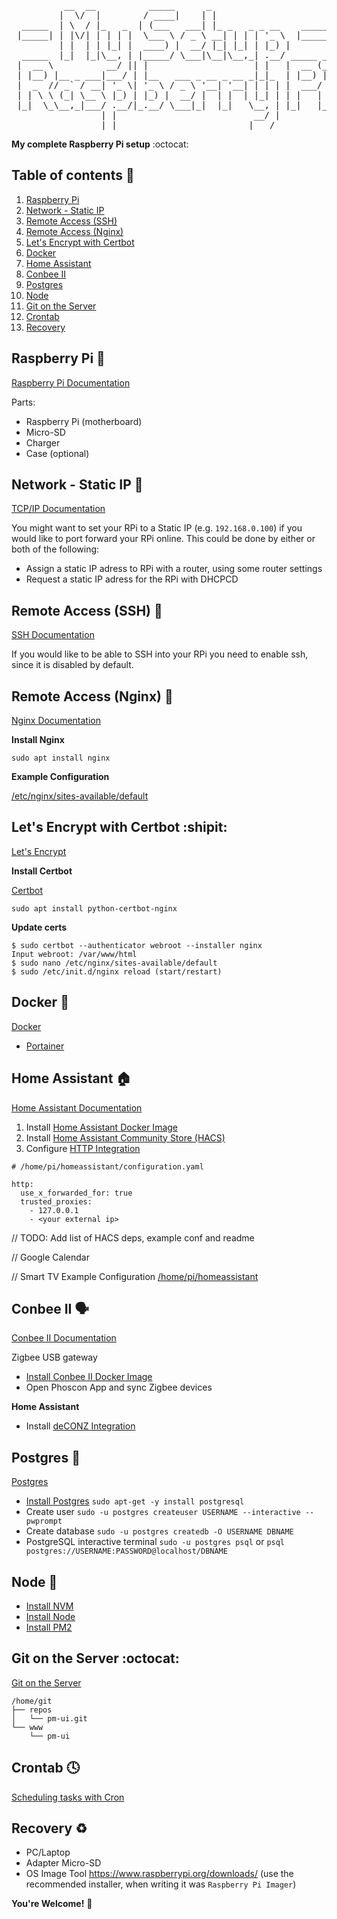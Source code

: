 <pre align="center">
          __  __          _____      _                        
         |  \/  |        / ____|    | |                       
  _____  | \  / |_   _  | (___   ___| |_ _   _ _ __    _____  
 |_____| | |\/| | | | |  \___ \ / _ \ __| | | | '_ \  |_____| 
         | |  | | |_| |  ____) |  __/ |_| |_| | |_) |         
  _____  |_|  |_|\__, | |_____/ \___|\__|\__,_| .__/ _____ _  
 |  __ \          __/ || |                    | |   |  __ (_) 
 | |__) |__ _ ___|___/ | |__   ___ _ __ _ __ _|_|_  | |__) |  
 |  _  // _` / __| '_ \| '_ \ / _ \ '__| '__| | | | |  ___/ | 
 | | \ \ (_| \__ \ |_) | |_) |  __/ |  | |  | |_| | | |   | | 
 |_|  \_\__,_|___/ .__/|_.__/ \___|_|  |_|   \__, | |_|   |_| 
                 | |                          __/ |           
                 |_|                         |___/            
</pre>

**My complete Raspberry Pi setup** :octocat:

Table of contents :book:
-----------------
1. [Raspberry Pi](#raspberry-pi-strawberry)
1. [Network - Static IP](#network---static-ip-wrench)
1. [Remote Access (SSH)](#remote-access-ssh-wrench)
1. [Remote Access (Nginx)](#remote-access-nginx-wrench)
1. [Let's Encrypt with Certbot](#lets-encrypt-with-certbot-shipit)
1. [Docker](#docker-whale)
1. [Home Assistant](#home-assistant-house)
1. [Conbee II](#conbee-ii-speaking_head)
1. [Postgres](#postgres-elephant)
1. [Node](#node-diamond_shape_with_a_dot_inside)
1. [Git on the Server](#git-on-the-server-octocat)
1. [Crontab](#crontab-clock4)
1. [Recovery](#recovery-recycle)

Raspberry Pi :strawberry:
------------
[Raspberry Pi Documentation](https://www.raspberrypi.org/documentation/)

Parts:
- Raspberry Pi (motherboard)
- Micro-SD
- Charger
- Case (optional)

Network - Static IP :wrench:
-------------------
[TCP/IP Documentation](https://www.raspberrypi.org/documentation/configuration/tcpip/)

You might want to set your RPi to a Static IP (e.g. `192.168.0.100`) if you would like to port forward your RPi online. This could be done by either or both of the following:
- Assign a static IP adress to RPi with a router, using some router settings
- Request a static IP adress for the RPi with DHCPCD

Remote Access (SSH) :wrench:
-------------------
[SSH Documentation](https://www.raspberrypi.org/documentation/remote-access/ssh/)

If you would like to be able to SSH into your RPi you need to enable ssh, since it is disabled by default.

Remote Access (Nginx) :wrench:
---------------------
[Nginx Documentation](https://www.raspberrypi.org/documentation/remote-access/web-server/nginx.md)

**Install Nginx**

`sudo apt install nginx`

**Example Configuration**

[/etc/nginx/sites-available/default](nginx)

Let's Encrypt with Certbot :shipit:
--------------------------
[Let's Encrypt](https://letsencrypt.org/)

**Install Certbot**

[Certbot](https://certbot.eff.org/)

`sudo apt install python-certbot-nginx`

**Update certs**
```
$ sudo certbot --authenticator webroot --installer nginx
Input webroot: /var/www/html
$ sudo nano /etc/nginx/sites-available/default
$ sudo /etc/init.d/nginx reload (start/restart)
```

Docker :whale:
--------------
[Docker](https://www.docker.com/)
- [Portainer](https://www.portainer.io/)


Home Assistant :house:
--------------
[Home Assistant Documentation](https://www.home-assistant.io/)
1. Install [Home Assistant Docker Image](https://www.home-assistant.io/docs/installation/docker/)
2. Install [Home Assistant Community Store (HACS)](https://hacs.xyz/)
3. Configure [HTTP Integration](https://www.home-assistant.io/integrations/http/)
```
# /home/pi/homeassistant/configuration.yaml

http:
  use_x_forwarded_for: true
  trusted_proxies:
    - 127.0.0.1
    - <your external ip>
```

// TODO: Add list of HACS deps, example conf and readme

// Google Calendar

// Smart TV
Example Configuration [/home/pi/homeassistant](homeassistant)

Conbee II :speaking_head:
---------
[Conbee II Documentation](https://phoscon.de/en/conbee2)

Zigbee USB gateway

- [Install Conbee II Docker Image](https://phoscon.de/en/conbee2/install#docker)
- Open Phoscon App and sync Zigbee devices

**Home Assistant**
- Install [deCONZ Integration](https://www.home-assistant.io/integrations/deconz/)

Postgres :elephant:
--------
[Postgres](https://www.postgresql.org/)

- [Install Postgres](https://www.postgresql.org/download/linux/ubuntu/) `sudo apt-get -y install postgresql`
- Create user `sudo -u postgres createuser USERNAME --interactive --pwprompt`
- Create database `sudo -u postgres createdb -O USERNAME DBNAME`
- PostgreSQL interactive terminal `sudo -u postgres psql` or `psql postgres://USERNAME:PASSWORD@localhost/DBNAME`

Node :diamond_shape_with_a_dot_inside:
----
- [Install NVM](https://github.com/nvm-sh/nvm#installing-and-updating)
- [Install Node](https://github.com/nvm-sh/nvm#usage)
- [Install PM2](https://github.com/Unitech/pm2)

Git on the Server :octocat:
-----------------
[Git on the Server](https://git-scm.com/book/fa/v2/Git-on-the-Server-Setting-Up-the-Server)

```
/home/git
├── repos
│   └── pm-ui.git
└── www
    └── pm-ui
```

Crontab :clock4:
-------
[Scheduling tasks with Cron](https://www.raspberrypi.org/documentation/linux/usage/cron.md)

Recovery :recycle:
--------
- PC/Laptop
- Adapter Micro-SD
- OS Image Tool https://www.raspberrypi.org/downloads/ (use the recommended installer, when writing it was `Raspberry Pi Imager`)

**You're Welcome!** :tada:
